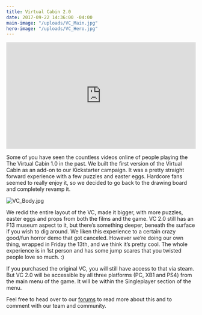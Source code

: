 ```yaml
---
title: Virtual Cabin 2.0
date: 2017-09-22 14:36:00 -04:00
main-image: "/uploads/VC_Main.jpg"
hero-image: "/uploads/VC_Hero.jpg"
---
```


<style>.embed-container { position: relative; padding-bottom: 56.25%; height: 0; overflow: hidden; max-width: 100%; } .embed-container iframe, .embed-container object, .embed-container embed { position: absolute; top: 0; left: 0; width: 100%; height: 100%; }</style><div class='embed-container'><iframe src='https://www.youtube.com/embed/DEjGXCi3hM4' frameborder='0' allowfullscreen></iframe></div>

Some of you have seen the countless videos online of people playing the The Virtual Cabin 1.0 in the past. We built the first version of the Virtual Cabin as an add-on to our Kickstarter campaign. It was a pretty straight forward experience with a few puzzles and easter eggs. Hardcore fans seemed to really enjoy it, so we decided to go back to the drawing board and completely revamp it.

![VC_Body.jpg](/uploads/VC_Body.jpg)

We redid the entire layout of the VC, made it bigger, with more puzzles, easter eggs and props from both the films and the game. VC 2.0 still has an F13 museum aspect to it, but there’s something deeper, beneath the surface if you wish to dig around. We liken this experience to a certain crazy good/fun horror demo that got canceled. However we’re doing our own thing, wrapped in Friday the 13th, and we think it’s pretty cool. The whole experience is in 1st person and has some jump scares that you twisted people love so much. :)

If you purchased the original VC, you will still have access to that via steam. But VC 2.0 will be accessible by all three platforms (PC, XB1 and PS4) from the main menu of the game. It will be within the Singleplayer section of the menu.

Feel free to head over to our [forums](http://forum.f13game.com/index.php?/topic/11180-singleplayer-breakdown/) to read more about this and to comment with our team and community. 